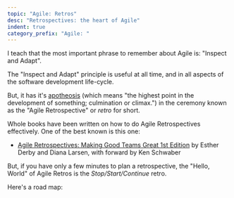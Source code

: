```yaml
---
topic: "Agile: Retros"
desc: "Retrospectives: the heart of Agile"
indent: true
category_prefix: "Agile: "
---
```


I teach that the most important phrase to remember about Agile is: "Inspect and Adapt".

The "Inspect and Adapt" principle is useful  at all time, and in all aspects of the software development life-cycle.

But, it has it's [apotheosis](https://www.google.com/search?q=define+apotheois) (which means "the highest point in the development of something; culmination or climax.")
in the ceremony known as the "Agile Retrospective" or *retro* for short.

Whole books have been written on how to do Agile Retrospectives effectively.  One of the best known is this one:
* [Agile Retrospectives: Making Good Teams Great 1st Edition](https://www.amazon.com/Agile-Retrospectives-Making-Teams-Great/dp/0977616649/) by Esther Derby and Diana Larsen, with forward by   Ken Schwaber

But, if you have only a few minutes to plan a retrospective, the "Hello, World" of Agile Retros is the *Stop/Start/Continue* retro.

Here's a road map:

